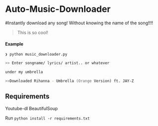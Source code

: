 Auto-Music-Downloader
=====================

#Instantly download any song! 
Without knowing the name of the song!!!!
> This is so cool!

#### Example



```❯ python music_downloader.py```


```zsh
>> Enter songname/ lyrics/ artist.. or whatever

under my umbrella 

>>Downloaded Rihanna - Umbrella (Orange Version) ft. JAY-Z
```


## Requirements
Youtube-dl
BeautifulSoup

Run `python install -r requirements.txt` 
 

